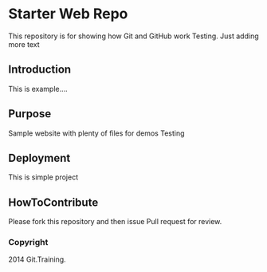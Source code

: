 # Starter Web Repo

This repository is for showing how Git and GitHub work
Testing. Just adding more text

## Introduction

This is example....

## Purpose

Sample website with plenty of files for demos
Testing

## Deployment
This is simple project

## HowToContribute

Please fork this repository and then issue Pull request for review.

### Copyright

2014 Git.Training.